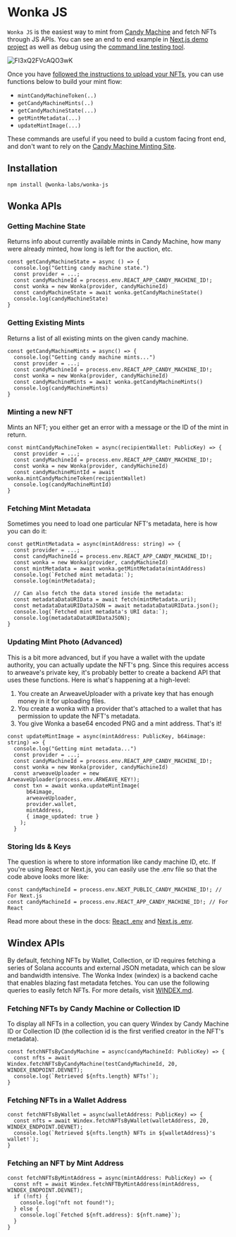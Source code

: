 # Wonka JS

`Wonka JS` is the easiest way to mint from [Candy Machine](https://docs.metaplex.com/candy-machine-v2/introduction) and fetch NFTs through JS APIs. You can see an end to end example in [Next.js demo project](https://github.com/wonka-labs/wonka-js/tree/main/examples/next-js) as well as debug using the [command line testing tool](https://github.com/wonka-labs/wonka-js/tree/main/cli). 

![FI3xQ2FVcAQO3wK](https://user-images.githubusercontent.com/796815/153501801-7b3b5d27-a747-4df8-8cec-c5c7d2b233bb.jpeg)


Once you have [followed the instructions to upload your NFTs](https://docs.metaplex.com/candy-machine-v2/preparing-assets), you can use functions below to build your mint flow:

* `mintCandyMachineToken(..)`
* `getCandyMachineMints(..)`
* `getCandyMachineState(...)` 
* `getMintMetadata(...)`
* `updateMintImage(...)`

These commands are useful if you need to build a custom facing front end, and don't want to rely on the [Candy Machine Minting Site](https://docs.metaplex.com/candy-machine-v2/mint-frontend). 

## Installation
`npm install @wonka-labs/wonka-js`

## Wonka APIs

### Getting Machine State 
Returns info about currently available mints in Candy Machine, how many were already minted, how long is left for the auction, etc. 

```JS
const getCandyMachineState = async () => {
  console.log("Getting candy machine state.")
  const provider = ...;
  const candyMachineId = process.env.REACT_APP_CANDY_MACHINE_ID!;
  const wonka = new Wonka(provider, candyMachineId)
  const candyMachineState = await wonka.getCandyMachineState()
  console.log(candyMachineState)
}
```

### Getting Existing Mints
Returns a list of all existing mints on the given candy machine. 

```JS
const getCandyMachineMints = async() => {
  console.log("Getting candy machine mints...")
  const provider = ...;
  const candyMachineId = process.env.REACT_APP_CANDY_MACHINE_ID!;
  const wonka = new Wonka(provider, candyMachineId)
  const candyMachineMints = await wonka.getCandyMachineMints()
  console.log(candyMachineMints)
}
```

### Minting a new NFT
Mints an NFT; you either get an error with a message or the ID of the mint in return. 

```JS
const mintCandyMachineToken = async(recipientWallet: PublicKey) => {
  const provider = ...;
  const candyMachineId = process.env.REACT_APP_CANDY_MACHINE_ID!;
  const wonka = new Wonka(provider, candyMachineId)
  const candyMachineMintId = await wonka.mintCandyMachineToken(recipientWallet)
  console.log(candyMachineMintId)
}
```

### Fetching Mint Metadata
Sometimes you need to load one particular NFT's metadata, here is how you can do it:

```JS
const getMintMetadata = async(mintAddress: string) => {
  const provider = ...;
  const candyMachineId = process.env.REACT_APP_CANDY_MACHINE_ID!;
  const wonka = new Wonka(provider, candyMachineId)
  const mintMetadata = await wonka.getMintMetadata(mintAddress)
  console.log(`Fetched mint metadata:`);
  console.log(mintMetadata);
  
  // Can also fetch the data stored inside the metadata:
  const metadataDataURIData = await fetch(mintMetadata.uri);
  const metadataDataURIDataJSON = await metadataDataURIData.json();
  console.log(`Fetched mint metadata's URI data:`);
  console.log(metadataDataURIDataJSON);
}
```

### Updating Mint Photo (Advanced)
This is a bit more advanced, but if you have a wallet with the update authority, you can actually update the NFT's png.
Since this requires access to arweave's private key, it's probably better to create a backend API that uses these functions. 
Here is what's happening at a high-level: 

1. You create an ArweaveUploader with a private key that has enough money in it for uploading files. 
2. You create a wonka with a provider that's attached to a wallet that has permission to update the NFT's metadata. 
3. You give Wonka a base64 encoded PNG and a mint address. That's it! 

```JS
const updateMintImage = async(mintAddress: PublicKey, b64image: string) => {
  console.log("Getting mint metadata...")
  const provider = ...;
  const candyMachineId = process.env.REACT_APP_CANDY_MACHINE_ID!;
  const wonka = new Wonka(provider, candyMachineId)
  const arweaveUploader = new ArweaveUploader(process.env.ARWEAVE_KEY!);
  const txn = await wonka.updateMintImage(
      b64image,
      arweaveUploader,
      provider.wallet,
      mintAddress,
      { image_updated: true }
    );
  }
```

### Storing Ids & Keys
The question is where to store information like candy machine ID, etc. If you're using React or Next.js, you can easily use the .env file so that the code above looks more like:

```JS
const candyMachineId = process.env.NEXT_PUBLIC_CANDY_MACHINE_ID!; // For Next.js
const candyMachineId = process.env.REACT_APP_CANDY_MACHINE_ID!; // For React
```

Read more about these in the docs: [React .env](https://create-react-app.dev/docs/adding-custom-environment-variables/) and [Next.js .env](https://nextjs.org/docs/basic-features/environment-variables).

## Windex APIs

By default, fetching NFTs by Wallet, Collection, or ID requires fetching a series of Solana accounts and external JSON metadata, which can be slow and bandwidth intensive. The Wonka Index (windex) is a backend cache that enables blazing fast metadata fetches. You can use the following queries to easily fetch NFTs. For more details, visit [WINDEX.md](WINDEX.md).

### Fetching NFTs by Candy Machine or Collection ID

To display all NFTs in a collection, you can query Windex by Candy Machine ID or Collection ID (the collection id is the first verified creator in the NFT's metadata).

```JS
const fetchNFTsByCandyMachine = async(candyMachineId: PublicKey) => {
  const nfts = await Windex.fetchNFTsByCandyMachine(testCandyMachineId, 20, WINDEX_ENDPOINT.DEVNET);
  console.log(`Retrieved ${nfts.length} NFTs!`);
}
```

### Fetching NFTs in a Wallet Address

```JS
const fetchNFTsByWallet = async(walletAddress: PublicKey) => {
  const nfts = await Windex.fetchNFTsByWallet(walletAddress, 20, WINDEX_ENDPOINT.DEVNET);
  console.log(`Retrieved ${nfts.length} NFTs in ${walletAddress}'s wallet!`);
}
```

### Fetching an NFT by Mint Address

```JS
const fetchNFTsByMintAddress = async(mintAddress: PublicKey) => {
  const nft = await Windex.fetchNFTByMintAddress(mintAddress, WINDEX_ENDPOINT.DEVNET);
  if (!nft) {
    console.log("nft not found!");
  } else {
    console.log(`Fetched ${nft.address}: ${nft.name}`);
  }
}
```
